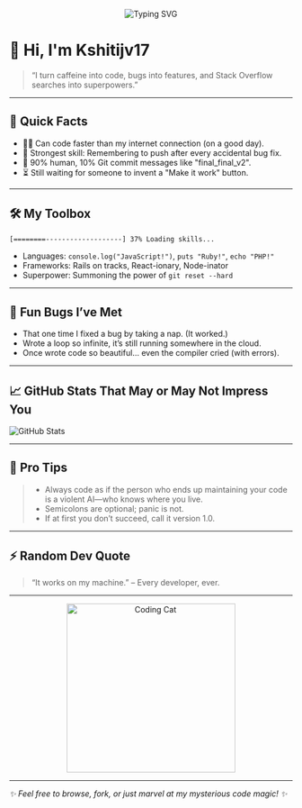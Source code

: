 <p align="center">
  <img src="https://readme-typing-svg.demolab.com/?lines=Hello%2C+World!;I+am+Kshitijv17+%F0%9F%92%BB;Coding+with+coffee+since+forever!&center=true&width=440&height=45" alt="Typing SVG" />
</p>

# 👋 Hi, I'm Kshitijv17

> “I turn caffeine into code, bugs into features, and Stack Overflow searches into superpowers.”

---

## 🚦 Quick Facts

- 🧑‍💻 Can code faster than my internet connection (on a good day).
- 🧊 Strongest skill: Remembering to push after every accidental bug fix.
- 🤖 90% human, 10% Git commit messages like "final_final_v2".
- ⏳ Still waiting for someone to invent a "Make it work" button.

---

## 🛠️ My Toolbox

```txt
[========-------------------] 37% Loading skills...
```

- Languages: `console.log("JavaScript!")`, `puts "Ruby!"`, `echo "PHP!"`
- Frameworks: Rails on tracks, React-ionary, Node-inator
- Superpower: Summoning the power of `git reset --hard`

---

## 🐞 Fun Bugs I’ve Met

- That one time I fixed a bug by taking a nap. (It worked.)
- Wrote a loop so infinite, it’s still running somewhere in the cloud.
- Once wrote code so beautiful… even the compiler cried (with errors).

---

## 📈 GitHub Stats That May or May Not Impress You

![GitHub Stats](https://github-readme-stats.vercel.app/api?username=Kshitijv17&show_icons=true&theme=tokyonight)

---

## 📣 Pro Tips

> - Always code as if the person who ends up maintaining your code is a violent AI—who knows where you live.
> - Semicolons are optional; panic is not.
> - If at first you don’t succeed, call it version 1.0.

---

## ⚡ Random Dev Quote

> “It works on my machine.” – Every developer, ever.

---

<p align="center">
  <img src="https://media.giphy.com/media/13HgwGsXF0aiGY/giphy.gif" width="300" alt="Coding Cat" />
</p>

---

_✨ Feel free to browse, fork, or just marvel at my mysterious code magic! ✨_
